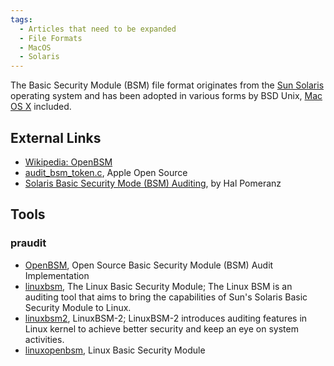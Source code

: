 ```yaml
---
tags:
  - Articles that need to be expanded
  - File Formats
  - MacOS
  - Solaris
---
```

The Basic Security Module (BSM) file format originates from the
[Sun Solaris](solaris.md) operating system and has been adopted in
various forms by BSD Unix, [Mac OS X](mac_os_x.md) included.

## External Links

- [Wikipedia: OpenBSM](http://en.wikipedia.org/wiki/OpenBSM)
- [audit_bsm_token.c](http://www.opensource.apple.com/source/xnu/xnu-1456.1.26/bsd/security/audit/audit_bsm_token.c?txt),
  Apple Open Source
- [Solaris Basic Security Mode (BSM) Auditing](http://www.deer-run.com/~hal/sysadmin/SolarisBSMAuditing.html),
  by Hal Pomeranz

## Tools

### praudit

- [OpenBSM](http://www.trustedbsd.org/openbsm.html), Open Source Basic
  Security Module (BSM) Audit Implementation
- [linuxbsm](https://sourceforge.net/projects/linuxbsm/), The Linux Basic
  Security Module; The Linux BSM is an auditing tool that aims to bring
  the capabilities of Sun's Solaris Basic Security Module to Linux.
- [linuxbsm2](https://sourceforge.net/projects/linuxbsm2/), LinuxBSM-2;
  LinuxBSM-2 introduces auditing features in Linux kernel to achieve
  better security and keep an eye on system activities.
- [linuxopenbsm](https://code.google.com/p/linuxopenbsm/), Linux Basic
  Security Module
